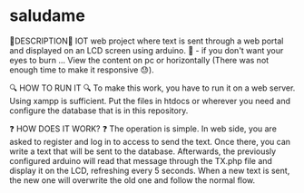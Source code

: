 # saludame
🔵DESCRIPTION🔵
IOT web project where text is sent through a web portal and displayed on an LCD screen using arduino. 👀 - if you don't want your eyes to burn ... View the content on pc or horizontally (There was not enough time to make it responsive 😓).

🔍 HOW TO RUN IT 🔍
To make this work, you have to run it on a web server. Using xampp is sufficient. Put the files in htdocs or wherever you need and configure the database that is in this repository.

❓ HOW DOES IT WORK? ❓
The operation is simple. In web side, you are asked to register and log in to access to send the text. Once there, you can write a text that will be sent to the database. Afterwards, the previously configured arduino will read that message through the TX.php file and display it on the LCD, refreshing every 5 seconds. When a new text is sent, the new one will overwrite the old one and follow the normal flow.
